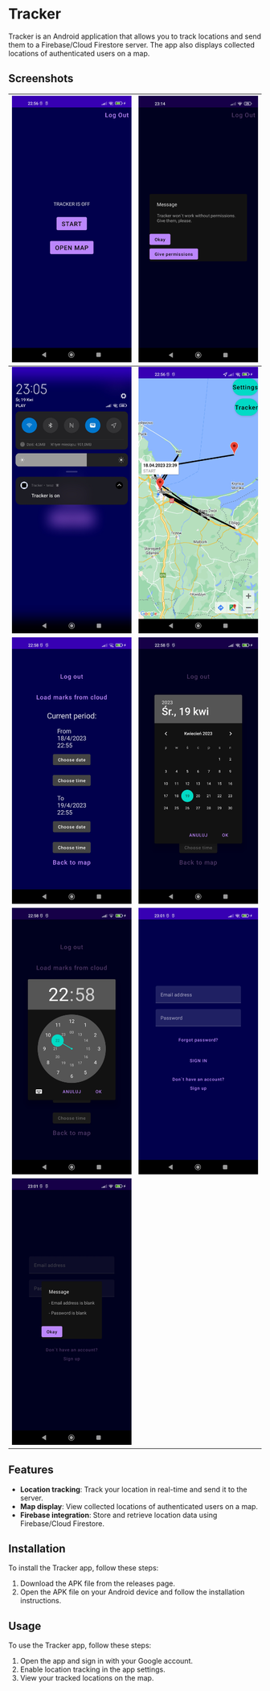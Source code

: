 # Tracker

Tracker is an Android application that allows you to track locations and send them to a Firebase/Cloud Firestore server. The app also displays collected locations of authenticated users on a map.

## Screenshots

| ![Screenshot 1](screenshots/1.jpg)  | ![Screenshot 2](screenshots/3.jpg) |
|:-----------------------------------:|:----------------------------------:|
| ![Screenshot 3](screenshots/4.jpg)  | ![Screenshot 4](screenshots/5.jpg) |
| ![Screenshot 5](screenshots/6.jpg)  | ![Screenshot 6](screenshots/7.jpg) |
| ![Screenshot 7](screenshots/8.jpg)  | ![Screenshot 8](screenshots/9.jpg) |
| ![Screenshot 9](screenshots/10.jpg) |                                    |

## Features
- **Location tracking**: Track your location in real-time and send it to the server.
- **Map display**: View collected locations of authenticated users on a map.
- **Firebase integration**: Store and retrieve location data using Firebase/Cloud Firestore.

## Installation
To install the Tracker app, follow these steps:
1. Download the APK file from the releases page.
2. Open the APK file on your Android device and follow the installation instructions.

## Usage
To use the Tracker app, follow these steps:
1. Open the app and sign in with your Google account.
2. Enable location tracking in the app settings.
3. View your tracked locations on the map.
